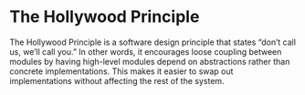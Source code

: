 # The Hollywood Principle

The Hollywood Principle is a software design principle that states “don’t call us, we’ll call you.” In other words, 
it encourages loose coupling between modules by having high-level modules depend on abstractions rather than concrete implementations. 
This makes it easier to swap out implementations without affecting the rest of the system.
